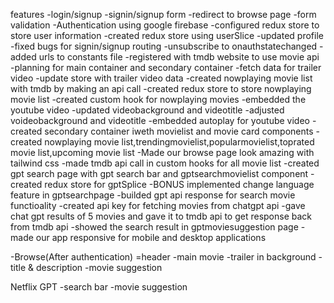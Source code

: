 features
-login/signup
  -signin/signup form
  -redirect to browse page
  -form validation
  -Authentication using google firebase
  -configured redux store to store user information
  -created redux store using userSlice
  -updated profile
  -fixed bugs for signin/signup routing
  -unsubscribe to onauthstatechanged
  -added urls to constants file
  -registered with tmdb website to use movie api
  -planning for main container and secondary container
  -fetch data for trailer video
  -update store with trailer video data
  -created nowplaying movie list with tmdb by making an api call
  -created redux store to store nowplaying movie list
  -created custom hook for nowplaying movies
  -embedded the youtube video
  -updated videobackground and videotitle
  -adjusted voideobackground and videotitle
  -embedded autoplay for youtube video
  -created secondary container iweth movielist and movie card components
  -created nowplaying movie list,trendingmovielist,popularmovielist,toprated movie list,upcoming movie list
  -Made our browse page look amazing with tailwind css
  -made tmdb api call in custom hooks for all movie list
  -created gpt search page with gpt search bar and gptsearchmovielist component
  -created redux store for gptSplice
  -BONUS implemented change language feature in gptsearchpage
  -builded gpt api response for search movie functioality
  -created api key for fetching movies from chatgpt api
  -gave chat gpt results of 5 movies and gave it to tmdb api to get response back from tmdb api
  -showed the search result in gptmoviesuggestion page
  -made our app responsive for mobile and desktop applications




-Browse(After authentication)
  =header
  -main movie
     -trailer in background
     -title & description
     -movie suggestion

Netflix GPT
  -search bar
  -movie suggestion


